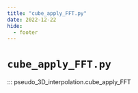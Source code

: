 ```yaml
---
title: "cube_apply_FFT.py"
date: 2022-12-22
hide:
  - footer
---
```


# `cube_apply_FFT.py`
::: pseudo_3D_interpolation.cube_apply_FFT